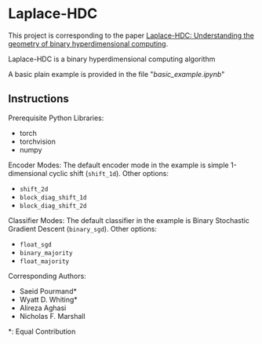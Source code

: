 # Laplace-HDC

This project is corresponding to the paper [Laplace-HDC: Understanding the geometry of binary hyperdimensional computing](https://doi.org/10.48550/arXiv.2404.10759).

Laplace-HDC is a binary hyperdimensional computing algorithm 

A basic plain example is provided in the file "*basic_example.ipynb*"

## Instructions
Prerequisite Python Libraries:
* torch
* torchvision
* numpy

Encoder Modes:
The default encoder mode in the example is simple 1-dimensional cyclic shift (`shift_1d`). Other options:
* `shift_2d`
* `block_diag_shift_1d`
* `block_diag_shift_2d`

Classifier Modes:
The default classifier in the example is Binary Stochastic Gradient Descent (`binary_sgd`). Other options:
* `float_sgd`
* `binary_majority`
* `float_majority`

Corresponding Authors:
* Saeid Pourmand*
* Wyatt D. Whiting*
* Alireza Aghasi
* Nicholas F. Marshall

*: Equal Contribution
